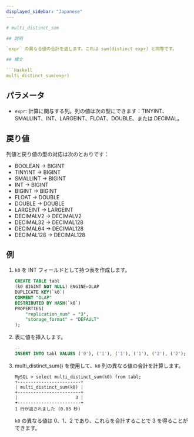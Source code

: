```yaml
---
displayed_sidebar: "Japanese"
---

# multi_distinct_sum

## 説明

`expr` の異なる値の合計を返します。これは sum(distinct expr) と同等です。

## 構文

```Haskell
multi_distinct_sum(expr)
```

## パラメータ

- `expr`: 計算に関与する列。列の値は次の型にできます：TINYINT、SMALLINT、INT、LARGEINT、FLOAT、DOUBLE、または DECIMAL。

## 戻り値

列値と戻り値の型の対応は次のとおりです：

- BOOLEAN -> BIGINT
- TINYINT -> BIGINT
- SMALLINT -> BIGINT
- INT -> BIGINT
- BIGINT -> BIGINT
- FLOAT -> DOUBLE
- DOUBLE -> DOUBLE
- LARGEINT -> LARGEINT
- DECIMALV2 -> DECIMALV2
- DECIMAL32 -> DECIMAL128
- DECIMAL64 -> DECIMAL128
- DECIMAL128 -> DECIMAL128

## 例

1. `k0` を INT フィールドとして持つ表を作成します。

    ```sql
    CREATE TABLE tabl
    (k0 BIGINT NOT NULL) ENGINE=OLAP
    DUPLICATE KEY(`k0`)
    COMMENT "OLAP"
    DISTRIBUTED BY HASH(`k0`)
    PROPERTIES(
        "replication_num" = "3",
        "storage_format" = "DEFAULT"
    );
    ```

2. 表に値を挿入します。

    ```sql
    -- 
    INSERT INTO tabl VALUES ('0'), ('1'), ('1'), ('1'), ('2'), ('2');
    ```

3. multi_distinct_sum() を使用して、`k0` 列の異なる値の合計を計算します。

    ```plain text
    MySQL > select multi_distinct_sum(k0) from tabl;
    +------------------------+
    | multi_distinct_sum(k0) |
    +------------------------+
    |                      3 |
    +------------------------+
    1 行が返されました (0.03 秒)
    ```

    `k0` の異なる値は 0、1、2 であり、これらを合計することで 3 を得ることができます。
```
